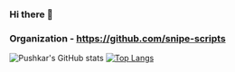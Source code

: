### Hi there 👋

### Organization - https://github.com/snipe-scripts

<!--
**pushkart2/pushkart2** is a ✨ _special_ ✨ repository because its `README.md` (this file) appears on your GitHub profile.

Here are some ideas to get you started:

- 🔭 I’m currently working on ...
- 🌱 I’m currently learning ...
- 👯 I’m looking to collaborate on ...
- 🤔 I’m looking for help with ...
- 💬 Ask me about ...
- 📫 How to reach me: ...
- 😄 Pronouns: ...
- ⚡ Fun fact: ...
-->

![Pushkar's GitHub stats](https://github-readme-stats.vercel.app/api?username=pushkart2&count_private=true&show_icons=true&theme=radical)
[![Top Langs](https://github-readme-stats.vercel.app/api/top-langs/?username=pushkart2&layout=compact)](https://github.com/anuraghazra/github-readme-stats)
